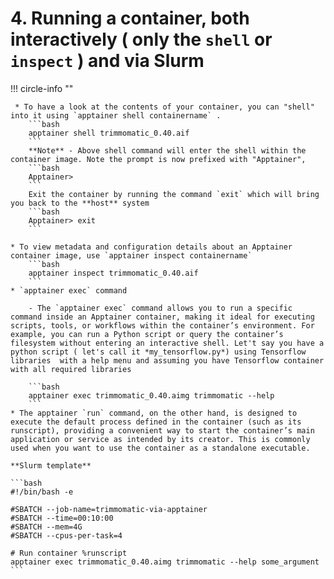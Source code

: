 # 4. Running a container, both interactively ( only the `shell` or `inspect` ) and via Slurm

!!! circle-info ""

     * To have a look at the contents of your container, you can "shell" into it using `apptainer shell containername` . 
        ```bash
        apptainer shell trimmomatic_0.40.aif
        ```
        **Note** - Above shell command will enter the shell within the container image. Note the prompt is now prefixed with "Apptainer",
        ```bash
        Apptainer>
        ```
        Exit the container by running the command `exit` which will bring you back to the **host** system 
        ```bash
        Apptainer> exit
        ```

    * To view metadata and configuration details about an Apptainer container image, use `apptainer inspect containername` 
        ```bash
        apptainer inspect trimmomatic_0.40.aif
        ```
    * `apptainer exec` command 

        - The `apptainer exec` command allows you to run a specific command inside an Apptainer container, making it ideal for executing scripts, tools, or workflows within the container’s environment. For example, you can run a Python script or query the container’s filesystem without entering an interactive shell. Let't say you have a python script ( let's call it *my_tensorflow.py*) using Tensorflow libraries  with a help menu and assuming you have Tensorflow container with all required libraries 

        ```bash
        apptainer exec trimmomatic_0.40.aimg trimmomatic --help
        ```
    * The apptainer `run` command, on the other hand, is designed to execute the default process defined in the container (such as its runscript), providing a convenient way to start the container’s main application or service as intended by its creator. This is commonly used when you want to use the container as a standalone executable.

    **Slurm template** 

    ```bash
    #!/bin/bash -e

    #SBATCH --job-name=trimmomatic-via-apptainer
    #SBATCH --time=00:10:00
    #SBATCH --mem=4G
    #SBATCH --cpus-per-task=4

    # Run container %runscript
    apptainer exec trimmomatic_0.40.aimg trimmomatic --help some_argument
    ```